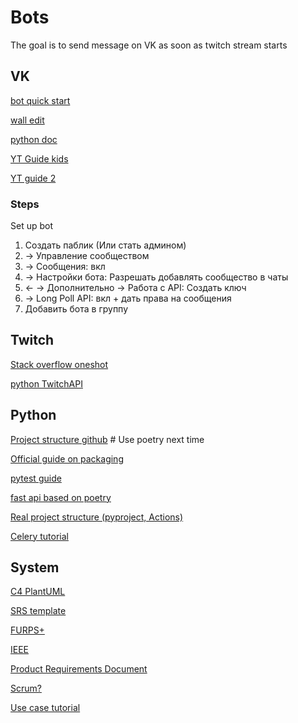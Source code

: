 # Bots

The goal is to send message on VK as soon as twitch stream starts

## VK

[bot quick start](https://dev.vk.com/ru/api/bots/getting-started)

[wall edit](https://dev.vk.com/ru/method/wall.edit)

[python doc](https://vk-api.readthedocs.io/en/latest/)

[YT Guide kids](https://youtu.be/f6NkQSx9yLw?si=aCn15zqIV-WecFVw)

[YT guide 2](https://youtu.be/FwjPwox5miY?si=XLGH6eyETeQ5ZrUj)

### Steps

Set up bot

1. Создать паблик (Или стать админом)
2. -> Управление сообществом
3. -> Сообщения: вкл
4. -> Настройки бота: Разрешать добавлять сообщество в чаты
5. <- -> Дополнительно -> Работа с API: Создать ключ
6. -> Long Poll API: вкл + дать права на сообщения
7. Добавить бота в группу

## Twitch

[Stack overflow oneshot](https://stackoverflow.com/questions/12064130/is-there-any-way-to-check-if-a-twitch-stream-is-live-using-python)

[python TwitchAPI](https://pytwitchapi.dev/en/stable/)

## Python

[Project structure github](https://github.com/yngvem/python-project-structure) # Use poetry next time

[Official guide on packaging](https://packaging.python.org/en/latest/tutorials/packaging-projects/)

[pytest guide](https://youtu.be/EgpLj86ZHFQ?si=dMst_YxYQPO64Pmz)

[fast api based on poetry](https://medium.com/@arturocuicas/fastapi-base-project-bb4bbf322d23)

[Real project structure (pyproject, Actions)](https://devsjc.github.io/blog/20240627-the-complete-guide-to-pyproject-toml/#background-why-do-we-need-pyproject)

[Celery tutorial](https://lip17.medium.com/hands-on-learn-python-celery-in-30-minutes-9544aabb70b1)

## System

[C4 PlantUML](https://medium.com/@erickzanetti/understanding-the-c4-model-a-practical-guide-with-plantuml-examples-76cfdcbe0e01)

[SRS template](https://www.perforce.com/blog/alm/how-write-software-requirements-specification-srs-document)

[FURPS+](https://medium.com/practical-software-testing/test-cases-taxonomy-a32900e1d994)

[IEEE](https://medium.com/@abdul.rehman_84899/ieee-standard-for-software-requirements-specifications-ieee-830-1998-0395f1da639a)

[Product Requirements Document](https://www.atlassian.com/agile/product-management/requirements)

[Scrum?](https://www.atlassian.com/agile/scrum/backlogs)


[Use case tutorial](https://www.figma.com/resource-library/what-is-a-use-case/)
